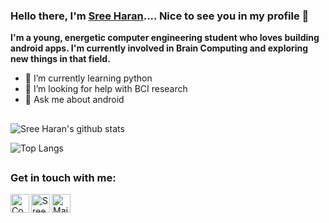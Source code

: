### Hello there, I'm [Sree Haran](https://sreeharan.github.io/).... Nice to see you in my profile 👋

**I'm a young, energetic computer engineering student who loves building android apps. I'm currently involved in Brain Computing and exploring new things in that field.**

- 🌱 I’m currently learning python
- 🤔 I’m looking for help with BCI research
- 💬 Ask me about android

##
![Sree Haran's github stats](https://github-readme-stats.vercel.app/api?username=SreeHaran&show_icons=true&title_color=fff&icon_color=79ff97&text_color=9f9f9f&bg_color=151515)

![Top Langs](https://github-readme-stats.vercel.app/api/top-langs/?username=SreeHaran&layout=compact&title_color=fff&icon_color=79ff97&text_color=9f9f9f&bg_color=151515)

##

### Get in touch with me:
<a title="LinkedIn" href="https://www.linkedin.com/in/sreeharan23">
  <img align="left" alt="Connect in LinkedIn" src="https://img.icons8.com/cute-clipart/128/000000/linkedin.png" width="30px">
</a>

<a title="Twitter" href="https://twitter.com/sreeharan_A">
  <img align="left" alt="Sree Haran's Twitter account" src="https://img.icons8.com/cute-clipart/128/000000/twitter.png" width="30px">
</a>

<a title="Mail" href="mailto:sree23haran2002@gmail.com">
  <img align="left" alt="Mail to Sree Haran" src="https://img.icons8.com/cute-clipart/128/000000/apple-mail.png" width="30px">
</a>
